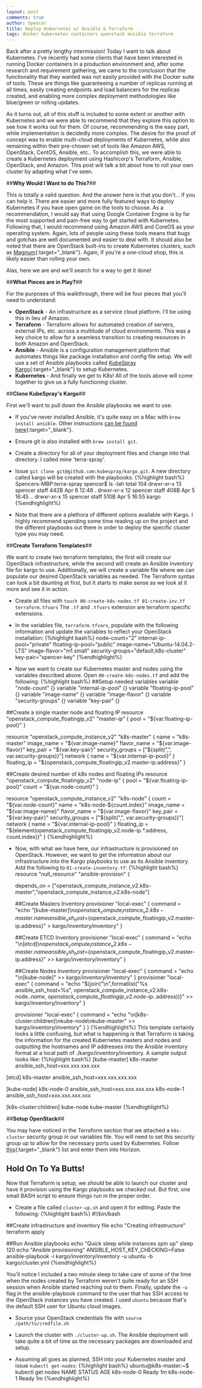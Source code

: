 ```yaml
---
layout: post
comments: true
author: Spencer
title: Deploy Kubernetes w/ Ansible & Terraform
tags: docker kubernetes containers openstack ansible terraform
---
```


Back after a pretty lengthy intermission! Today I want to talk about Kubernetes. I've recently had some clients that have been interested in running Docker containers in a production environment and, after some research and requirement gathering, we came to the conclusion that the functionality that they wanted was not easily provided with the Docker suite of tools. These are things like guaranteeing a number of replicas running at all times, easily creating endpoints and load balancers for the replicas created, and enabling more complex deployment methodologies like blue/green or rolling updates.

As it turns out, all of this stuff is included to some extent or another with Kubernetes and we were able to recommend that they explore this option to see how it works out for them. Of course, recommending is the easy part, while implementation is decidedly more complex. The desire for the proof of concept was to enable multi-cloud deployments of Kubernetes, while also remaining within their pre-chosen set of tools like Amazon AWS, OpenStack, CentOS, Ansible, etc.. To accomplish this, we were able to create a Kubernetes deployment using Hashicorp's Terraform, Ansible, OpenStack, and Amazon. This post will talk a bit about how to roll your own cluster by adapting what I've seen.

##**Why Would I Want to do This?**##

This is totally a valid question. And the answer here is that you don't... if you can help it. There are easier and more fully featured ways to deploy Kubernetes if you have open game on the tools to choose. As a recommendation, I would say that using Google Container Engine is by far the most supported and pain-free way to get started with Kubernetes. Following that, I would recommend using Amazon AWS and CoreOS as your operating system. Again, lots of people using these tools means that bugs and gotchas are well documented and easier to deal with. It should also be noted that there are OpenStack built-ins to create Kubernetes clusters, such as [Magnum](https://wiki.openstack.org/wiki/Magnum){:target="_blank"}. Again, if you're a one-cloud shop, this is likely easier than rolling your own.

Alas, here we are and we'll search for a way to get it done!

##**What Pieces are in Play?**##

For the purposes of this walkthrough, there will be four pieces that you'll need to understand:

- **OpenStack** - An infrastructure as a service cloud platform. I'll be using this in lieu of Amazon.
- **Terraform** - Terraform allows for automated creation of servers, external IPs, etc. across a multitude of cloud environments. This was a key choice to allow for a seamless transition to creating resources in both Amazon and OpenStack.
- **Ansible** - Ansible is a configuration management platform that automates things like package installation and config file setup. We will use a set of Ansible playbooks called [KubeSpray Kargo](https://github.com/kubespray/kargo){:target="_blank"} to setup Kubernetes.
- **Kubernetes** - And finally we get to K8s! All of the tools above will come together to give us a fully functioning cluster.

##**Clone KubeSpray's Kargo**##

First we'll want to pull down the Ansible playbooks we want to use.

- If you've never installed Ansible, it's quite easy on a Mac with `brew install ansible`. Other instructions [can be found here](http://docs.ansible.com/ansible/intro_installation.html){:target="_blank"}.

- Ensure git is also installed with `brew install git`.

- Create a directory for all of your deployment files and change into that directory. I called mine 'terra-spray'.

- Issue `git clone git@github.com:kubespray/kargo.git`. A new directory called kargo will be created with the playbooks:
{%highlight bash%}
Spencers-MBP:terra-spray spencer$ ls -lah
total 104
drwxr-xr-x  13 spencer  staff   442B Apr  6 12:48 .
drwxr-xr-x  12 spencer  staff   408B Apr  5 16:45 ..
drwxr-xr-x  15 spencer  staff   510B Apr  5 16:55 kargo
{%endhighlight%}

- Note that there are a plethora of different options available with Kargo. I highly recommend spending some time reading up on the project and the different playbooks out there in order to deploy the specific cluster type you may need.

##**Create Terraform Templates**##

We want to create two terraform templates, the first will create our OpenStack infrastructure, while the second will create an Ansible inventory file for kargo to use. Additionally, we will create a variable file where we can populate our desired OpenStack variables as needed. The Terraform syntax can look a bit daunting at first, but it starts to make sense as we look at it more and see it in action.

- Create all files with `touch 00-create-k8s-nodes.tf 01-create-inv.tf terraform.tfvars` The `.tf` and `.tfvars` extension are terraform specific extensions.

- In the variables file, `terraform.tfvars`, populate with the following information and update the variables to reflect your OpenStack installation:
{%highlight bash%}
node-count="2"
internal-ip-pool="private"
floating-ip-pool="public"
image-name="Ubuntu-14.04.2-LTS"
image-flavor="m1.small"
security-groups="default,k8s-cluster"
key-pair="spencer-key"
{%endhighlight%}

- Now we want to create our Kubernetes master and nodes using the variables described above. Open `00-create-k8s-nodes.tf` and add the following:
{%highlight bash%}
##Setup needed variables
variable "node-count" {}
variable "internal-ip-pool" {}
variable "floating-ip-pool" {}
variable "image-name" {}
variable "image-flavor" {}
variable "security-groups" {}
variable "key-pair" {}

##Create a single master node and floating IP
resource "openstack_compute_floatingip_v2" "master-ip" {
  pool = "${var.floating-ip-pool}"
}

resource "openstack_compute_instance_v2" "k8s-master" {
  name = "k8s-master"
  image_name = "${var.image-name}"
  flavor_name = "${var.image-flavor}"
  key_pair = "${var.key-pair}"
  security_groups = ["${split(",", var.security-groups)}"]
  network {
    name = "${var.internal-ip-pool}"
  }
  floating_ip = "${openstack_compute_floatingip_v2.master-ip.address}"
}

##Create desired number of k8s nodes and floating IPs
resource "openstack_compute_floatingip_v2" "node-ip" {
  pool = "${var.floating-ip-pool}"
  count = "${var.node-count}"
}

resource "openstack_compute_instance_v2" "k8s-node" {
  count = "${var.node-count}"
  name = "k8s-node-${count.index}"
  image_name = "${var.image-name}"
  flavor_name = "${var.image-flavor}"
  key_pair = "${var.key-pair}"
  security_groups = ["${split(",", var.security-groups)}"]
  network {
    name = "${var.internal-ip-pool}"
  }
  floating_ip = "${element(openstack_compute_floatingip_v2.node-ip.*.address, count.index)}"
}
{%endhighlight%}

- Now, with what we have here, our infrastructure is provisioned on OpenStack. However, we want to get the information about our infrastructure into the Kargo playbooks to use as its Ansible inventory. Add the following to `01-create-inventory.tf`:
{%highlight bash%}
resource "null_resource" "ansible-provision" {

  depends_on = ["openstack_compute_instance_v2.k8s-master","openstack_compute_instance_v2.k8s-node"]

  ##Create Masters Inventory
  provisioner "local-exec" {
    command =  "echo \"[kube-master]\n${openstack_compute_instance_v2.k8s-master.name} ansible_ssh_host=${openstack_compute_floatingip_v2.master-ip.address}\" > kargo/inventory/inventory"
  }

  ##Create ETCD Inventory
  provisioner "local-exec" {
    command =  "echo \"\n[etcd]\n${openstack_compute_instance_v2.k8s-master.name} ansible_ssh_host=${openstack_compute_floatingip_v2.master-ip.address}\" >> kargo/inventory/inventory"
  }

  ##Create Nodes Inventory
  provisioner "local-exec" {
    command =  "echo \"\n[kube-node]\" >> kargo/inventory/inventory"
  }
  provisioner "local-exec" {
    command =  "echo \"${join("\n",formatlist("%s ansible_ssh_host=%s", openstack_compute_instance_v2.k8s-node.*.name, openstack_compute_floatingip_v2.node-ip.*.address))}\" >> kargo/inventory/inventory"
  }

  provisioner "local-exec" {
    command =  "echo \"\n[k8s-cluster:children]\nkube-node\nkube-master\" >> kargo/inventory/inventory"
  }
}
{%endhighlight%}
This template certainly looks a little confusing, but what is happening is that Terraform is taking the information for the created Kubernetes masters and nodes and outputting the hostnames and IP addresses into the Ansible inventory format at a local path of ./kargo/inventory/inventory. A sample output looks like:
{%highlight bash%}
[kube-master]
k8s-master ansible_ssh_host=xxx.xxx.xxx.xxx

[etcd]
k8s-master ansible_ssh_host=xxx.xxx.xxx.xxx

[kube-node]
k8s-node-0 ansible_ssh_host=xxx.xxx.xxx.xxx
k8s-node-1 ansible_ssh_host=xxx.xxx.xxx.xxx

[k8s-cluster:children]
kube-node
kube-master
{%endhighlight%}

##**Setup OpenStack**##

You may have noticed in the Terraform section that we attached a `k8s-cluster` security group in our variables file. You will need to set this security group up to allow for the necessary ports used by Kubernetes. Follow [this](https://coreos.com/kubernetes/docs/latest/kubernetes-networking.html#port-allocation){:target="_blank"} list and enter them into Horizon.

## **Hold On To Ya Butts!** ##

Now that Terraform is setup, we _should_ be able to launch our cluster and have it provision using the Kargo playbooks we checked out. But first, one small BASH script to ensure things run in the proper order.

- Create a file called `cluster-up.sh` and open it for editing. Paste the following:
{%highlight bash%}
#!/bin/bash

##Create infrastructure and inventory file
echo "Creating infrastructure"
terraform apply

##Run Ansible playbooks
echo "Quick sleep while instances spin up"
sleep 120
echo "Ansible provisioning"
ANSIBLE_HOST_KEY_CHECKING=False ansible-playbook -i kargo/inventory/inventory -u ubuntu -b kargo/cluster.yml
{%endhighlight%}

You'll notice I included a two minute sleep to take care of some of the time when the nodes created by Terraform weren't quite ready for an SSH session when Ansible started reaching out to them. Finally, update the `-u` flag in the ansible-playbook command to the user that has SSH access to the OpenStack instances you have created. I used `ubuntu` because that's the default SSH user for Ubuntu cloud images.

- Source your OpenStack credentials file with `source /path/to/credfile.sh`

- Launch the cluster with `./cluster-up.sh`. The Ansible deployment will take quite a bit of time as the necessary packages are downloaded and setup.

- Assuming all goes as planned, SSH into your Kubernetes master and issue `kubectl get-nodes`:
{%highlight bash%}
ubuntu@k8s-master:~$ kubectl get nodes
NAME         STATUS    AGE
k8s-node-0   Ready     1m
k8s-node-1   Ready     1m
{%endhighlight%}
